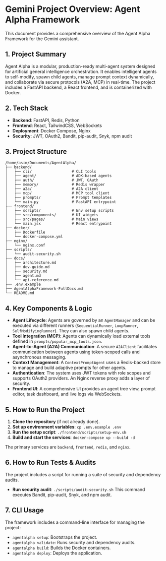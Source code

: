 # Gemini Project Overview: Agent Alpha Framework

This document provides a comprehensive overview of the Agent Alpha Framework for the Gemini assistant.

## 1. Project Summary

Agent Alpha is a modular, production-ready multi-agent system designed for artificial general intelligence orchestration. It enables intelligent agents to self-modify, spawn child agents, manage prompt context dynamically, and collaborate via secure protocols (A2A, MCP) in real-time. The project includes a FastAPI backend, a React frontend, and is containerized with Docker.

## 2. Tech Stack

- **Backend**: FastAPI, Redis, Python
- **Frontend**: React, TailwindCSS, WebSockets
- **Deployment**: Docker Compose, Nginx
- **Security**: JWT, OAuth2, Bandit, pip-audit, Snyk, npm audit

## 3. Project Structure

```
/home/asim/Documents/AgentAlpha/
├── backend/
│   ├── cli/                  # CLI tools
│   ├── agent/                # ADK-based agents
│   ├── auth/                 # JWT, OAuth
│   ├── memory/               # Redis wrapper
│   ├── a2a/                  # A2A client
│   ├── mcp/                  # MCP tool client
│   ├── prompts/              # Prompt templates
│   └── main.py               # FastAPI entrypoint
├── frontend/
│   ├── scripts/              # Env setup scripts
│   ├── src/components/       # UI widgets
│   ├── src/pages/            # Main views
│   └── main.jsx              # React entrypoint
├── docker/
│   ├── Dockerfile
│   └── docker-compose.yml
├── nginx/
│   └── nginx.conf
├── scripts/
│   └── audit-security.sh
├── docs/
│   ├── architecture.md
│   ├── dev-guide.md
│   ├── security.md
│   ├── agent.md
│   └── api-reference.md
├── .env.example
├── AgentAlphaFramework-FullDocs.md
└── README.md
```

## 4. Key Components & Logic

- **Agent Lifecycle**: Agents are governed by an `AgentManager` and can be executed via different runners (`SequentialRunner`, `LoopRunner`, `SelfModifyingRunner`). They can also spawn child agents.
- **Tool Integration (MCP)**: Agents can dynamically load external tools defined in `prompts/popular_mcp_tools.json`.
- **Agent-to-Agent (A2A) Communication**: A secure `A2AClient` facilitates communication between agents using token-scoped calls and asynchronous messaging.
- **Context Management**: A `ContextPromptAgent` uses a Redis-backed store to manage and build adaptive prompts for other agents.
- **Authentication**: The system uses JWT tokens with role scopes and supports OAuth2 providers. An Nginx reverse proxy adds a layer of security.
- **Frontend UI**: A comprehensive UI provides an agent tree view, prompt editor, task dashboard, and live logs via WebSockets.

## 5. How to Run the Project

1.  **Clone the repository** (if not already done).
2.  **Set up environment variables**: `cp .env.example .env`
3.  **Run the setup script**: `./frontend/scripts/setup-env.sh`
4.  **Build and start the services**: `docker-compose up --build -d`

The primary services are `backend`, `frontend`, `redis`, and `nginx`.

## 6. How to Run Tests & Audits

The project includes a script for running a suite of security and dependency audits.

- **Run security audit**: `./scripts/audit-security.sh`
This command executes Bandit, pip-audit, Snyk, and npm audit.

## 7. CLI Usage

The framework includes a command-line interface for managing the project:

- `agentalpha setup`: Bootstraps the project.
- `agentalpha validate`: Runs security and dependency audits.
- `agentalpha build`: Builds the Docker containers.
- `agentalpha deploy`: Deploys the application.
